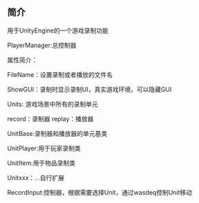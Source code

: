 ## 简介

用于UnityEngine的一个游戏录制功能

PlayerManager:总控制器

属性简介：

FileName：设置录制或者播放的文件名

ShowGUI：录制时显示录制UI，真实游戏环境，可以隐藏GUI

Units: 游戏场景中所有的录制单元


record：录制器
replay：播放器

UnitBase:录制器和播放器的单元基类

UnitPlayer:用于玩家录制类

UnitItem:用于物品录制类

Unitxxx：...自行扩展


RecordInput:控制器，根据需要选择Unit，通过wasdeq控制Unit移动

